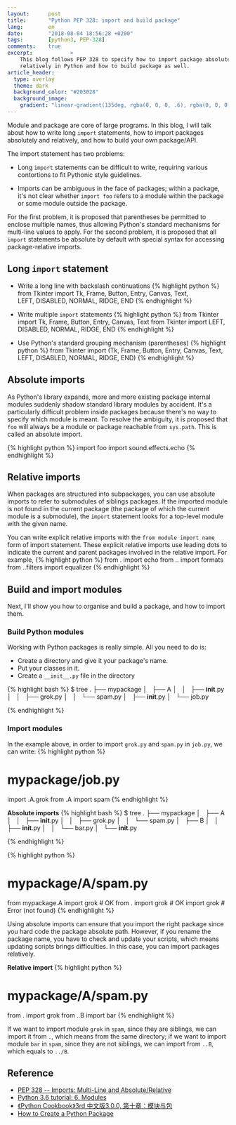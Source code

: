 ```yaml
---
layout:      post
title:       "Python PEP 328: import and build package"
lang:        en
date:        "2018-08-04 18:56:28 +0200"
tags:        [python3, PEP-328]
comments:    true
excerpt:            >
    This blog follows PEP 328 to specify how to import package absolutely or
    relatively in Python and how to build package as well.
article_header:
  type: overlay
  theme: dark
  background_color: "#203028"
  background_image:
    gradient: "linear-gradient(135deg, rgba(0, 0, 0, .6), rgba(0, 0, 0, .4))"
---
```

Module and package are core of large programs. In this blog, I will talk about
how to write long `import` statements, how to import packages absolutely and
relatively, and how to build your own package/API.

The import statement has two problems:

- Long `import` statements can be difficult to write, requiring various
contortions to fit Pythonic style guidelines.

- Imports can be ambiguous in the face of packages; within a package, it's not
clear whether `import foo` refers to a module within the package or some module
outside the package.

For the first problem, it is proposed that parentheses be permitted to enclose
multiple names, thus allowing Python's standard mechanisms for multi-line values
to apply. For the second problem, it is proposed that all `import` statements be
absolute by default with special syntax for accessing package-relative imports.

## Long `import` statement
- Write a long line with backslash continuations
{% highlight python %}
from Tkinter import Tk, Frame, Button, Entry, Canvas, Text, \
    LEFT, DISABLED, NORMAL, RIDGE, END
{% endhighlight %}

- Write multiple `import` statements
{% highlight python %}
from Tkinter import Tk, Frame, Button, Entry, Canvas, Text
from Tkinter import LEFT, DISABLED, NORMAL, RIDGE, END
{% endhighlight %}

- Use Python's standard grouping mechanism (parentheses) 
{% highlight python %}
from Tkinter import (Tk, Frame, Button, Entry, Canvas, Text,
    LEFT, DISABLED, NORMAL, RIDGE, END)
{% endhighlight %}

## Absolute imports
As Python's library expands, more and more existing package internal modules
suddenly shadow standard library modules by accident. It's a particularly
difficult problem inside packages because there's no way to specify which module
is meant. To resolve the ambiguity, it is proposed that `foo` will always be a
module or package reachable from `sys.path`. This is called an absolute import.

{% highlight python %}
import foo
import sound.effects.echo
{% endhighlight %}

## Relative imports
When packages are structured into subpackages, you can use absolute imports to
refer to submodules of siblings packages. If the imported module is not found in
the current package (the package of which the current module is a submodule),
the `import` statement looks for a top-level module with the given name.

You can write explicit relative imports with the `from module import name` form
of import statement. These explicit relative imports use leading dots to
indicate the current and parent packages involved in the relative import. For
example,
{% highlight python %}
from . import echo
from .. import formats
from ..filters import equalizer
{% endhighlight %}

## Build and import modules
Next, I'll show you how to organise and build a package, and how to import them.

### Build Python modules
Working with Python packages is really simple. All you need to do is:
- Create a directory and give it your package's name.
- Put your classes in it.
- Create a `__init__.py` file in the directory

{% highlight bash %}
$ tree
.
├── mypackage
│   ├── A
│   │   ├── __init__.py
│   │   ├── grok.py
│   │   └── spam.py
│   ├── __init__.py
│   └── job.py

{% endhighlight %}

### Import modules
In the example above, in order to import `grok.py` and `spam.py` in `job.py`, we can write:
{% highlight python %}
# mypackage/job.py
import .A.grok
from .A import spam
{% endhighlight %}

**Absolute imports**
{% highlight bash %}
$ tree
.
├── mypackage
│   ├── A
│   │   ├── __init__.py
│   │   ├── grok.py
│   │   └── spam.py
│   ├── B
│   │   ├── __init__.py
│   │   └── bar.py
│   └── __init__.py

{% endhighlight %}


{% highlight python %}
# mypackage/A/spam.py
from mypackage.A import grok # OK
from . import grok # OK
import grok # Error (not found)
{% endhighlight %}

Using absolute imports can ensure that you import the right package since you
hard code the package absolute path. However, if you rename the package name,
you have to check and update your scripts, which means updating scripts brings
difficulties. In this case, you can import packages relatively.

**Relative import**
{% highlight python %}
# mypackage/A/spam.py
from . import grok
from ..B import bar
{% endhighlight %}

If we want to import module `grok` in `spam`, since they are siblings, we can
import it from `.`, which means from the same directory; if we want to import
module `bar` in `spam`, since they are not siblings, we can import from `..B`,
which equals to `../B`.

## Reference
- [PEP 328 -- Imports: Multi-Line and Absolute/Relative][PEP328]
- [Python 3.6 tutorial: 6. Modules][Py3.6 modules]
- [《Python Cookbook》3rd 中文版3.0.0, 第十章：模块与包][Chinese version]
- [How to Create a Python Package][build package]


[PEP328]: https://www.python.org/dev/peps/pep-0328
[Py3.6 modules]: https://docs.python.org/3.6/tutorial/modules.html
[Chinese version]: http://python3-cookbook.readthedocs.io/zh_CN/latest/chapters/p10_modules_and_packages.html
[build package]: https://www.pythoncentral.io/how-to-create-a-python-package
